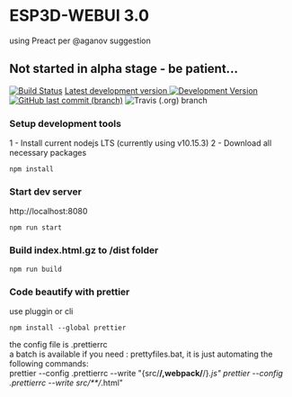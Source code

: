 # ESP3D-WEBUI 3.0
using Preact per @aganov suggestion

## Not started in alpha stage - be patient...

 [![Build Status](https://travis-ci.org/luc-github/ESP3D-WEBUI.svg?branch=3.0)](https://travis-ci.org/luc-github/ESP3D-WEBUI)
 [Latest development version ![Development Version](https://img.shields.io/badge/Devt-v3.0-yellow?style=plastic) ![GitHub last commit (branch)](https://img.shields.io/github/last-commit/luc-github/ESP3D-WEBUI/3.0?style=plastic)](https://github.com/luc-github/ESP3D-WEBUI/tree/3.0) ![Travis (.org) branch](https://img.shields.io/travis/luc-github/ESP3D-WEBUI/3.0?style=plastic)   
   
### Setup development tools

1 - Install current nodejs LTS (currently using v10.15.3)
2 - Download all necessary packages
```
npm install
```

### Start dev server
http://localhost:8080

```
npm run start
```

### Build index.html.gz to /dist folder

```
npm run build
```

### Code beautify with prettier
use pluggin or cli   

```
npm install --global prettier
```

the config file is .prettierrc  
a batch is available if you need : prettyfiles.bat, it is just automating the following commands:  
prettier --config .prettierrc --write "{src/**/,webpack/**/}*.js"
prettier --config .prettierrc --write src/**/*.html"



 
